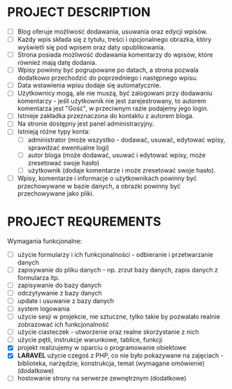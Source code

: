 # PROJECT DESCRIPTION
- [ ] Blog oferuje możliwość dodawania, usuwania oraz edycji wpisów.
- [ ] Każdy wpis składa się z tytułu, treści i opcjonalnego obrazka, który wyświetli się pod wpisem oraz daty opublikowania.
- [ ] Strona posiada możliwość dodawania komentarzy do wpisów, które również mają datę dodania.
- [ ] Wpisy powinny być pogrupowane po datach, a strona pozwala dodatkowo przechodzić do poprzedniego i następnego wpisu. 
- [ ] Data wstawienia wpisu dodaje się automatycznie. 
- [ ] Użytkownicy mogą, ale nie muszą, być zalogowani przy dodawaniu komentarzy - jeśli użytkownik nie jest zarejestrowany, to autorem komentarza jest "Gość", w przeciwnym razie podajemy jego login.
- [ ] Istnieje zakładka przeznaczona do kontaktu z autorem bloga. 
- [ ] Na stronie dostępny jest panel administracyjny. 
- [ ] Istnieją różne typy konta: 
   - [ ] administrator (może wszystko - dodawać, usuwać, edytować wpisy, sprawdzać ewentualne logi) 
   - [ ] autor bloga (może dodawać, usuwać i edytować wpisy, może zresetować swoje hasło)
   - [ ] użytkownik (dodaje komentarze i może zresetować swoje hasło). 
- [ ] Wpisy, komentarze i informacje o użytkownikach powinny być przechowywane w bazie danych, a obrazki powinny być przechowywane jako pliki.

# PROJECT REQUREMENTS
Wymagania funkcjonalne:
- [ ] użycie formularzy i ich funkcjonalności - odbieranie i przetwarzanie danych
- [ ] zapisywanie do pliku danych - np. zrzut bazy danych, zapis danych z formularza itp.
- [ ] zapisywanie do bazy danych
- [ ] odczytywanie z bazy danych
- [ ] update i usuwanie z bazy danych
- [ ] system logowania
- [ ] użycie sesji w projekcie, nie sztuczne, tylko takie by pozwalało realnie zobrazować ich funkcjonalność
- [ ] użycie ciasteczek - utworzenie oraz realne skorzystanie z nich
- [ ] użycie pętli, instrukcje warunkowe, tablice, funkcji
- [X] projekt realizujemy w oparciu o programowanie obiektowe
- [X] **LARAVEL** użycie czegoś z PHP, co nie było pokazywane na zajęciach - biblioteka, narzędzie, konstrukcja, temat (wymagane omówienie) (dodatkowe) 
- [ ] hostowanie strony na serwerze zewnętrznym (dodatkowe)
